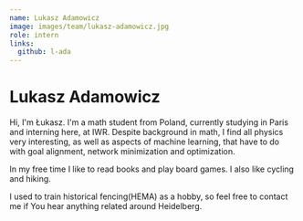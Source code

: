 ```yaml
---
name: Lukasz Adamowicz
image: images/team/lukasz-adamowicz.jpg
role: intern
links:
  github: l-ada
---
```


# Lukasz Adamowicz

Hi, I'm Łukasz. I'm a math student from Poland, currently studying in Paris and interning here, at IWR. Despite background in math, I find all physics very interesting, as well as aspects of machine learning, that have to do with goal alignment, network minimization and optimization.

In my free time I like to read books and play board games. I also like cycling and hiking. 

I used to train historical fencing(HEMA) as a hobby, so feel free to contact me if You hear anything related around Heidelberg.
